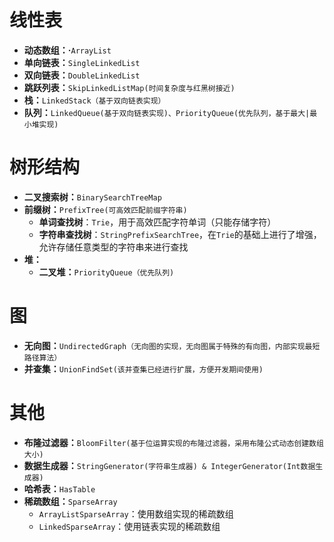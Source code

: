 # 线性表

- **动态数组：·**`ArrayList`
- **单向链表：**`SingleLinkedList`
- **双向链表：**`DoubleLinkedList`
- **跳跃列表：**`SkipLinkedListMap(时间复杂度与红黑树接近)`
- **栈：**`LinkedStack（基于双向链表实现）`
- **队列：**`LinkedQueue(基于双向链表实现)、PriorityQueue(优先队列，基于最大|最小堆实现)`



# 树形结构

- **二叉搜索树：**`BinarySearchTreeMap`
- **前缀树：**`PrefixTree(可高效匹配前缀字符串)`
  - **单词查找树**：`Trie`，用于高效匹配字符单词（只能存储字符）
  - **字符串查找树**：`StringPrefixSearchTree`，在`Trie`的基础上进行了增强，允许存储任意类型的字符串来进行查找
- **堆：**
  - **二叉堆：**`PriorityQueue（优先队列)`



# 图

- **无向图：**`UndirectedGraph（无向图的实现，无向图属于特殊的有向图，内部实现最短路径算法）`
- **并查集：**`UnionFindSet(该并查集已经进行扩展，方便开发期间使用)`



# 其他

- **布隆过滤器：**`BloomFilter(基于位运算实现的布隆过滤器，采用布隆公式动态创建数组大小)`
- **数据生成器：**`StringGenerator(字符串生成器) & IntegerGenerator(Int数据生成器)`
- **哈希表：**`HasTable`
- **稀疏数组：**`SparseArray`
  - `ArrayListSparseArray`：使用数组实现的稀疏数组
  - `LinkedSparseArray`：使用链表实现的稀疏数组

